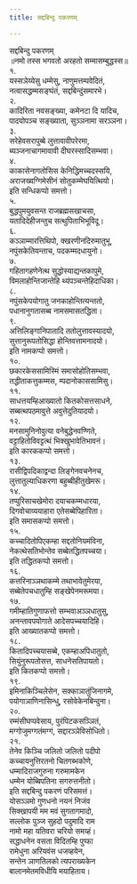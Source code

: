 ```yaml
---
title: सद्दबिन्दु पकरणम्

---
```

सद्दबिन्दु पकरणम्  
॥नमो तस्स भगवतो अरहतो सम्मासम्बुद्धस्स॥  
१.  
यस्सञेय्येसु धम्मेसु, नाणुमत्तम्पवेदितं,  
नत्वासद्धम्मसङ्घंतं, सद्दबिन्दुंसमारभे।  
२.  
कादिरिता नवसङ्ख्या, कमेनटा दि यादिच,  
पादयोपञ्च सङ्ख्याता, सुञ्ञनामा सरञ्ञना।  
३.  
सरेहेवसरापुब्बे लुत्तावावीपरेरमा,  
ब्यञ्जनाचागमावावी दीघरस्सादिसम्भवा।  
४.  
काकासेनागतोसिस केनिद्धिमच्चदस्सयि,  
अराजख्वग्गिमेसीनं सोतुकम्मेघयित्थियो।  
इति सन्धिकप्पो समत्तो।  
५.  
बुद्धपुमयुवसन्त राजब्रह्मसखाचसा,  
यतादिदेहीजन्तुच सत्थुपिताभिभूविदू।  
६.  
कञ्ञाम्मारत्तिथिपो, क्खरणीनदिरुमातुभू,  
नपुंसकेतियन्ताच, पदकम्मदधायुनो।  
७.  
गहितागहणेनेत्थ सुद्धोस्याद्यन्तकापुमे,  
विमलाहोन्तिजान्तेहि थ्यंपञ्चन्तेहिदाधिका।  
८.  
नपुंसकेपयोगातु जनकाहोन्तित्यन्ततो,  
पधानानुगतासब्ब नामसमासतद्धिता।  
९.  
अत्तिलिङ्गानिपातादि ततोलुत्तावस्यादयो,  
सुत्तानुरूपतोसिद्धा होन्तिवत्तामनादयो।  
इति नामकप्पो समत्तो।  
१०.  
छकारकेससामिस्मिं समासोहोतिसम्भवा,  
तद्धीताकत्तुकम्मस, म्पदानोकाससामिसु।  
११.  
साधत्तयम्हिआख्यातो कितकोसत्तसाधने,  
सब्बत्थपठमावुत्ते अवुत्तेदुतियादयो।  
१२.  
मनसामुनिनोवुत्या वनेबुद्धेनवण्णिते,  
वट्टाहितोविवट्टत्थं भिक्खुभावेतिभावनं।  
इति कारककप्पो समत्तो।  
१३.  
रासीद्विपदिकाद्वन्दा लिङ्गेनवचनेनच,  
लुत्तातुल्याधिकरणा बहुब्बीहीतुखेमरू।  
१४.  
तप्पुरिसाचखेमोरा दयाचकम्मधारया,  
दिगवोचाव्ययाहारा एतेसब्बेपिहारिता।  
इति समासकप्पो समत्तो।  
१५.  
कच्चादितोपिएकम्हा सद्दतोनियमंविना,  
नेकत्थेसतिभोन्तेव सब्बेतद्धितपच्चया।  
इति तद्धितकप्पो समत्तो।  
१६.  
कत्तरिनाञ्ञथाकम्मे तथाभावेतुमेरया,  
सब्बेतेपचधातुम्हि सङ्खेपेनमरूमया।  
१७.  
गमीम्हातिगुणाफत्तो सम्भवाअञ्ञधातुसु,  
अनन्तावपयोगाते आदेसपच्चयादिहि।  
इति आख्यातकप्पो समत्तो।  
१८.  
कितादिपच्चयासब्बे, एकम्हाअपिधातुतो,  
सियुंनुरूपतोसत्त, साधनेसतिपायतो।  
इति कितकप्पो समत्तो।  
१९.  
इमिनाकिञ्चिलेसेन, सक्काञातुंजिनागमे,  
पयोगाञाणिनासिन्धु, रसोवेकेनबिन्दुना।  
२०.  
रम्मंसीघप्पवेसाय, पुरंपिटकसञ्ञितं,  
मग्गोजुमग्गतंमग्गं, सद्दारञ्ञेविसोधितो।  
२१.  
तेनेव किञ्चि जलितो जलितो पदीपो  
कच्चायनुत्तिरतनो चितगब्भकोणे,  
धम्मादिराजगुरुना गरुमामकेन  
धम्मेन योब्बिपतिना सगरुत्तनीतो।  
इति सद्दबिन्दु पकरणं परिसमत्तं।  
योसञ्ञमो गुणधनो नयनं निजंव  
सिक्खापयी मम मवं सुगतागमादो,  
सल्लोक पुञ्ज सुहदो पदुमादि राम  
नामो महा यतिवरा चरियो समय्हं।  
सद्धाधनेन वसता विदितम्हि पुप्फा  
रामेधुना अरियवंस धजव्हयेन,  
सन्तेन ञाणतिलको त्यपराख्यकेन  
बालानमेतमविधीयि मयाहिताय।  